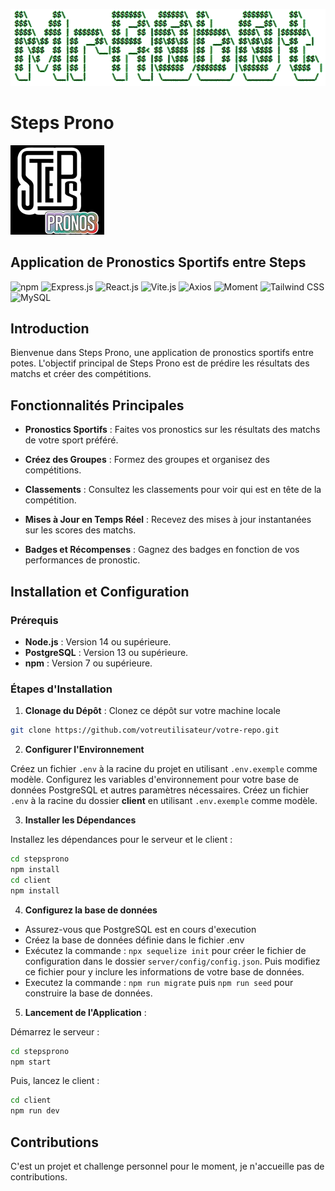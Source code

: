 ![MrR0b0t](https://github.com/axl6409/acffs/blob/master/ascii-mrr0b0t.png)

# Steps Prono
![Steps Prono Logo](/client/public/img/logo-steps-150x143.png)
## Application de Pronostics Sportifs entre Steps

![npm](https://img.shields.io/badge/npm-v9.6.6-green)
![Express.js](https://img.shields.io/badge/Express.js-v4.18.2-yellow)
![React.js](https://img.shields.io/badge/React.js-v18.2.0-blue)
![Vite.js](https://img.shields.io/badge/Vite.js-v4.4.5-blue)
![Axios](https://img.shields.io/badge/axios-v1.5.1-yellow)
![Moment](https://img.shields.io/badge/moment-v2.94.4-yellow)
![Tailwind CSS](https://img.shields.io/badge/Tailwind%20CSS-v3.3.3-yellow)
![MySQL](https://img.shields.io/badge/PostgreSQL-v16.*.*-blue)

## Introduction

Bienvenue dans Steps Prono, une application de pronostics sportifs entre potes. L'objectif principal de Steps Prono est de prédire les résultats des matchs et créer des compétitions.

## Fonctionnalités Principales

- **Pronostics Sportifs** : Faites vos pronostics sur les résultats des matchs de votre sport préféré.

- **Créez des Groupes** : Formez des groupes et organisez des compétitions.

- **Classements** : Consultez les classements pour voir qui est en tête de la compétition.

- **Mises à Jour en Temps Réel** : Recevez des mises à jour instantanées sur les scores des matchs.

- **Badges et Récompenses** : Gagnez des badges en fonction de vos performances de pronostic.

## Installation et Configuration

### Prérequis
- **Node.js** : Version 14 ou supérieure.
- **PostgreSQL** : Version 13 ou supérieure.
- **npm** : Version 7 ou supérieure.

### Étapes d'Installation

1. **Clonage du Dépôt** : Clonez ce dépôt sur votre machine locale
```sh
git clone https://github.com/votreutilisateur/votre-repo.git
```

2. **Configurer l'Environnement**

Créez un fichier ``.env`` à la racine du projet en utilisant ``.env.exemple`` comme modèle. Configurez les variables d'environnement pour votre base de données PostgreSQL et autres paramètres nécessaires.
Créez un fichier ``.env`` à la racine du dossier **client** en utilisant ``.env.exemple`` comme modèle.

3. **Installer les Dépendances** 

Installez les dépendances pour le serveur et le client :
```sh
cd stepsprono
npm install
cd client
npm install
```

4. **Configurez la base de données**

- Assurez-vous que PostgreSQL est en cours d'execution
- Créez la base de données définie dans le fichier .env
- Exécutez la commande : ```npx sequelize init``` pour créer le fichier de configuration dans le dossier ``server/config/config.json``. Puis modifiez ce fichier pour y inclure les informations de votre base de données.
- Executez la commande : ```npm run migrate``` puis ```npm run seed``` pour construire la base de données.

5. **Lancement de l'Application** :

Démarrez le serveur :
```sh
cd stepsprono
npm start
```
Puis, lancez le client :
```sh
cd client
npm run dev
```


## Contributions

C'est un projet et challenge personnel pour le moment, je n'accueille pas de contributions.